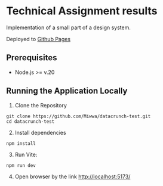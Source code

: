 # Technical Assignment results

Implementation of a small part of a design system.

Deployed to [Github Pages](https://miwwa.github.io/datacrunch-test/)

## Prerequisites

- Node.js >= v.20

## Running the Application Locally

1. Clone the Repository

```shell
git clone https://github.com/Miwwa/datacrunch-test.git
cd datacrunch-test
```

2. Install dependencies

``` shell
npm install
```

3. Run Vite:

```shell
npm run dev
```

4. Open browser by the link [http://localhost:5173/](http://localhost:5173/)
